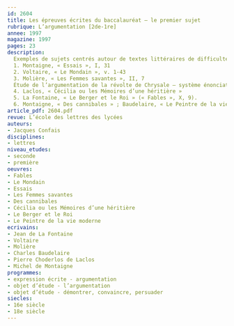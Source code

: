 ```yaml
---
id: 2604
title: Les épreuves écrites du baccalauréat – le premier sujet 
rubrique: L’argumentation [2de-1re]
annee: 1997
magazine: 1997
pages: 23
description: 
  Exemples de sujets centrés autour de textes littéraires de difficulté variable, certains pouvant déjà être proposés dès le premier trimestre à des élèves de seconde, d’autres, plus ambitieux, à de bons élèves de première.
  1. Montaigne, « Essais », I, 31
  2. Voltaire, « Le Mondain », v. 1-43
  3. Molière, « Les Femmes savantes », II, 7
  Étude de l’argumentation de la révolte de Chrysale – système énonciatif, structure rhétorique, figures de style…
  4. Laclos, « Cécilia ou les Mémoires d’une héritière »
  5. La Fontaine, « Le Berger et le Roi » (« Fables », X, 9).
  6. Montaigne, « Des cannibales » ; Baudelaire, « Le Peintre de la vie moderne »
article_pdf: 2604.pdf
revue: L’école des lettres des lycées
auteurs:
- Jacques Confais
disciplines:
- lettres
niveau_etudes:
- seconde
- première
oeuvres:
- Fables
- Le Mondain
- Essais
- Les Femmes savantes
- Des cannibales
- Cécilia ou les Mémoires d’une héritière
- Le Berger et le Roi
- Le Peintre de la vie moderne
ecrivains:
- Jean de La Fontaine
- Voltaire
- Molière
- Charles Baudelaire
- Pierre Choderlos de Laclos
- Michel de Montaigne
programmes:
- expression écrite - argumentation
- objet d’étude - l’argumentation
- objet d’étude - démontrer, convaincre, persuader
siecles:
- 16e siècle
- 18e siècle
---
```

